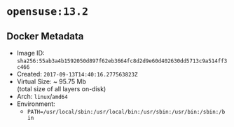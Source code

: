 # `opensuse:13.2`

## Docker Metadata

- Image ID: `sha256:55ab3a4b1592050d897f62eb3664fc8d2d9e60d402630dd5713c9a514ff3c466`
- Created: `2017-09-13T14:40:16.277563823Z`
- Virtual Size: ~ 95.75 Mb  
  (total size of all layers on-disk)
- Arch: `linux`/`amd64`
- Environment:
  - `PATH=/usr/local/sbin:/usr/local/bin:/usr/sbin:/usr/bin:/sbin:/bin`
